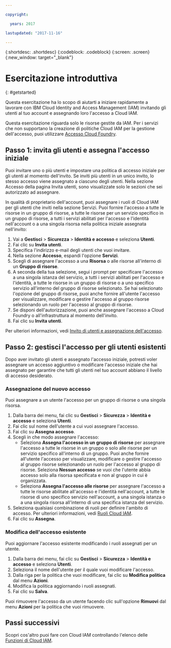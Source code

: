 ```yaml
---

copyright:

  years: 2017

lastupdated: "2017-11-16"

---
```


{:shortdesc: .shortdesc}
{:codeblock: .codeblock}
{:screen: .screen}
{:new_window: target="_blank"}

# Esercitazione introduttiva
{: #getstarted}

Questa esercitazione ha lo scopo di aiutarti a iniziare rapidamente a lavorare con IBM Cloud Identity and Access Management (IAM) invitando gli utenti al tuo account e assegnando loro l'accesso a Cloud IAM. 

Questa esercitazione riguarda solo le risorse gestite da IAM. Per i servizi che non supportano la creazione di politiche Cloud IAM per la gestione dell'accesso, puoi utilizzare [Accesso Cloud Foundry](/docs/iam/cfaccess.html#cfaccess). 


## Passo 1: invita gli utenti e assegna l'accesso iniziale

Puoi invitare uno o più utenti e impostare una politica di accesso iniziale per gli utenti al momento dell'invito. Se inviti più utenti in un unico invito, lo stesso accesso viene assegnato a ciascuno degli utenti. Nella sezione Accesso della pagina Invita utenti, sono visualizzate solo le sezioni che sei autorizzato ad assegnare.

In qualità di proprietario dell'account, puoi assegnare i ruoli di Cloud IAM per gli utenti che inviti nella sezione Servizi. Puoi fornire l'accesso a tutte le risorse in un gruppo di risorse, a tutte le risorse per un servizio specifico in un gruppo di risorse, a tutti i servizi abilitati per l'accesso e l'identità nell'account o a una singola risorsa nella politica iniziale assegnata nell'invito:

1. Vai a **Gestisci** &gt; **Sicurezza** &gt; **Identità e accesso** e seleziona **Utenti**.
2. Fai clic su **Invita utenti**.
3. Specifica l'indirizzo e-mail degli utenti che vuoi invitare.
4. Nella sezione **Accesso**, espandi l'opzione **Servizi**.
5. Scegli di assegnare l'accesso a una **Risorsa** o alle risorse all'interno di un **Gruppo di risorse**.
6. A seconda della tua selezione, segui i prompt per specificare l'accesso a una singola istanza del servizio, a tutti i servizi abilitati per l'accesso e l'identità, a tutte le risorse in un gruppo di risorse o a uno specifico servizio all'interno del gruppo di risorse selezionato. Se hai selezionato l'opzione del gruppo di risorse, puoi anche fornire all'utente l'accesso per visualizzare, modificare o gestire l'accesso al gruppo risorse selezionando un ruolo per l'accesso al gruppo di risorse.
7. Se disponi dell'autorizzazione, puoi anche assegnare l'accesso a Cloud Foundry o all'infrastruttura al momento dell'invito.
8. Fai clic su **Invita utenti**.

Per ulteriori informazioni, vedi [Invito di utenti e assegnazione dell'accesso](/docs/iam/iamuserinv.html#iamuserinv).

## Passo 2: gestisci l'accesso per gli utenti esistenti

Dopo aver invitato gli utenti e assegnato l'accesso iniziale, potresti voler assegnare un accesso aggiuntivo o modificare l'accesso iniziale che hai assegnato per garantire che tutti gli utenti nel tuo account abbiano il livello di accesso desiderato.

### Assegnazione del nuovo accesso

Puoi assegnare a un utente l'accesso per un gruppo di risorse o una singola risorsa.

1. Dalla barra dei menu, fai clic su **Gestisci** &gt; **Sicurezza** &gt; **Identità e accesso** e seleziona **Utenti**.
2. Fai clic sul nome dell'utente a cui vuoi assegnare l'accesso.
3. Fai clic su **Assegna accesso**.
4. Scegli in che modo assegnare l'accesso: 
    * Seleziona **Assegna l'accesso in un gruppo di risorse** per assegnare l'accesso a tutte le risorse in un gruppo o solo alle risorse per un servizio specifico all'interno di un gruppo. Puoi anche fornire all'utente l'accesso per visualizzare, modificare o gestire l'accesso al gruppo risorse selezionando un ruolo per l'accesso al gruppo di risorse. Seleziona **Nessun accesso** se vuoi che l'utente abbia accesso solo alla risorsa specificata e non al gruppo in cui è organizzata.
    * Seleziona **Assegna l'accesso alle risorse** per assegnare l'accesso a tutte le risorse abilitate all'accesso e l'identità nell'account, a tutte le risorse di uno specifico servizio nell'account, a una singola istanza o a una singola risorsa all'interno di una specifica istanza del servizio. 
5. Seleziona qualsiasi combinazione di ruoli per definire l'ambito di accesso. Per ulteriori informazioni, vedi [Ruoli Cloud IAM](/docs/iam/users_roles.html#iamusermanrol).
6. Fai clic su **Assegna**.


### Modifica dell'accesso esistente

Puoi aggiornare l'accesso esistente modificando i ruoli assegnati per un utente.

1. Dalla barra dei menu, fai clic su **Gestisci** &gt; **Sicurezza** &gt; **Identità e accesso** e seleziona **Utenti**.
2. Seleziona il nome dell'utente per il quale vuoi modificare l'accesso.
3. Dalla riga per la politica che vuoi modificare, fai clic su **Modifica politica** dal menu **Azioni**.
4. Modifica la politica aggiornando i ruoli assegnati.
5. Fai clic su **Salva**. 

Puoi rimuovere l'accesso da un utente facendo clic sull'opzione **Rimuovi** dal menu **Azioni** per la politica che vuoi rimuovere.

## Passi successivi

Scopri cos'altro puoi fare con Cloud IAM controllando l'elenco delle [Funzioni di Cloud IAM](/docs/iam/index.html#features).
